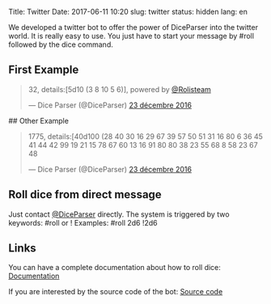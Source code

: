 Title: Twitter
Date: 2017-06-11 10:20
slug: twitter
status: hidden
lang: en

We developed a twitter bot to offer the power of DiceParser into the twitter world. 
It is really easy to use. You just have to start your message by #roll followed by the dice command.

## First Example

<blockquote class="twitter-tweet" data-lang="fr"><p lang="en" dir="ltr">32, details:[5d10 (3 8 10 5 6)], powered by <a href="https://twitter.com/Rolisteam">@Rolisteam</a></p>&mdash; Dice Parser (@DiceParser) <a href="https://twitter.com/DiceParser/status/812087351233089539">23 décembre 2016</a></blockquote>
<script async src="//platform.twitter.com/widgets.js" charset="utf-8"></script>

## Other Example

<blockquote class="twitter-tweet" data-lang="fr"><p lang="en" dir="ltr">1775, details:[40d100 (28 40 30 16 29 67 39 57 50 51 31 16 80 6 36 45 41 44 42 99 19 21 15 78 67 60 13 16 91 80 80 38 23 55 68 8 58 23 67 48</p>&mdash; Dice Parser (@DiceParser) <a href="https://twitter.com/DiceParser/status/812233281420849152">23 décembre 2016</a></blockquote>
<script async src="//platform.twitter.com/widgets.js" charset="utf-8"></script>


## Roll dice from direct message

Just contact [@DiceParser](https://twitter.com/DiceParser) directly.
The system is triggered by two keywords: #roll or !
Examples: 
   #roll 2d6
   !2d6

## Links

You can have a complete documentation about how to roll dice:
[Documentation](https://github.com/Rolisteam/DiceParser/blob/master/HelpMe.md)

If you are interested by the source code of the bot:
[Source code](https://github.com/obiwankennedy/TwitterBot)


